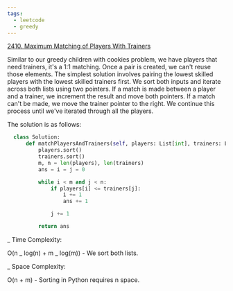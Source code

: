 ```yaml
---
tags:
  - leetcode
  - greedy
---
```


<a href="https://leetcode.com/problems/maximum-matching-of-players-with-trainers/">
2410. Maximum Matching of Players With Trainers</a>

Similar to our greedy children with cookies problem, we have players that need
trainers, it's a 1:1 matching. Once a pair is created, we can't reuse those
elements. The simplest solution involves pairing the lowest skilled players with
the lowest skilled trainers first. We sort both inputs and iterate across both
lists using two pointers. If a match is made between a player and a trainer, we
increment the result and move both pointers. If a match can't be made, we move
the trainer pointer to the right. We continue this process until we've iterated
through all the players.

The solution is as follows:

```python
  class Solution:
      def matchPlayersAndTrainers(self, players: List[int], trainers: List[int]) -> int:
          players.sort()
          trainers.sort()
          m, n = len(players), len(trainers)
          ans = i = j = 0

          while i < m and j < n:
              if players[i] <= trainers[j]:
                  i += 1
                  ans += 1

              j += 1

          return ans
```

\_ Time Complexity:

O(n _ log(n) + m _ log(m)) - We sort both lists.

\_ Space Complexity:

O(n + m) - Sorting in Python requires n space.
